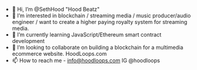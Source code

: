 - 👋 Hi, I’m @SethHood "Hood Beatz"
- 👀 I’m interested in blockchain / streaming media / music producer/audio engineer / want to create a higher paying royalty system for streaming media.  
- 🌱 I’m currently learning JavaScript/Ethereum smart contract development
- 💞️ I’m looking to collaborate on building a blockchain for a multimedia ecommerce website. HoodLoops.com
- 📫 How to reach me - info@hoodloops.com IG @hoodloops

<!---
SethHood/SethHood is a ✨ special ✨ repository because its `README.md` (this file) appears on your GitHub profile.
You can click the Preview link to take a look at your changes.
--->
